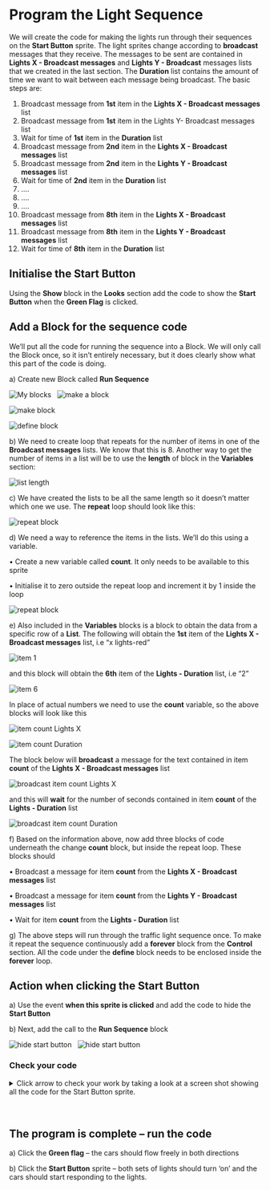 # Program the Light Sequence

We will create the code for making the lights run through their sequences on the **Start Button** sprite.   The light sprites change according to **broadcast** messages that they receive.  The messages to be sent are contained in **Lights X - Broadcast messages** and **Lights Y - Broadcast** messages lists that we created in the last section.   The **Duration** list contains the amount of time we want to wait between each message being broadcast. The basic steps are:

1. Broadcast message from **1st** item in the **Lights X - Broadcast messages** list
2. Broadcast message from **1st** item in the Lights Y- Broadcast messages list
3. Wait for time of **1st** item in the **Duration** list
4. Broadcast message from **2nd** item in the **Lights X - Broadcast messages** list
5. Broadcast message from **2nd** item in the **Lights Y - Broadcast messages** list
6. Wait for time of **2nd** item in the **Duration** list
7. ….
8. ….
9. ….
10.	Broadcast message from **8th** item in the **Lights X - Broadcast messages** list
11.	Broadcast message from **8th** item in the **Lights Y - Broadcast messages** list
12.	Wait for time of **8th** item in the **Duration** list

## Initialise the Start Button

Using the **Show** block in the **Looks** section add the code to show the **Start Button** when the **Green Flag** is clicked.

## Add a Block for the sequence code

We’ll put all the code for running the sequence into a Block. We will only call the Block once, so it isn’t entirely necessary, but it does clearly show what this part of the code is doing.

a) Create new Block called **Run Sequence**

![My blocks](Prog01.png "Prog01")&nbsp;&nbsp;
![make a block](Prog02.png "Prog02")

![make block](Prog03.png "Prog03")

![define block](Prog04.png "Prog04")

b) We need to create loop that repeats for the number of items in one of the **Broadcast messages** lists.     We know that this is 8.   Another way to get the number of items in a list will be to use the **length** of block in the **Variables** section:

![list length](Prog05.png "Prog05")

c) We have created the lists to be all the same length so it doesn’t matter which one we use. The **repeat** loop should look like this:

![repeat block](Prog06.png "Prog06")

d) We need a way to reference the items in the lists.  We’ll do this using a variable.

• Create a new variable called **count**. It only needs to be available to this sprite

• Initialise it to zero outside the repeat loop and increment it by 1 inside the loop

![repeat block](Prog07.png "Prog07")

e) Also included in the **Variables** blocks is a block to obtain the data from a specific row of a **List**. The following will obtain the **1st** item of the **Lights X - Broadcast messages** list, i.e “x lights-red”

![item 1](Prog08.png "Prog08")

and this block will obtain the **6th** item of the **Lights - 
Duration** list, i.e “2”

![item 6](Prog09.png "Prog09")

In place of actual numbers we need to use the **count** variable, so the above blocks will look like this

![item **count** Lights X](Prog10.png "Prog10")

![item **count** Duration](Prog11.png "Prog11")

The block below will **broadcast** a message for the text contained in item **count** of the **Lights X - Broadcast messages** list

![broadcast item **count** Lights X](Prog12.png "Prog12")

and this will **wait** for the number of seconds contained in item **count** of the **Lights - Duration** list

![broadcast item **count** Duration](Prog13.png "Prog13")

f) Based on the information above, now add three blocks of code underneath the change **count** block, but inside the repeat loop. These blocks should

• Broadcast a message for item **count** from the **Lights X - Broadcast messages** list

• Broadcast a message for item **count** from the **Lights Y - Broadcast messages** list

• Wait for item **count** from the **Lights - Duration** list

g) The above steps will run through the traffic light sequence once.   To make it repeat the sequence continuously add a **forever** block from the **Control** section. All the code under the **define** block needs to be enclosed inside the **forever** loop.

## Action when clicking the Start Button

a) Use the event **when this sprite is clicked** and add the code to hide the **Start Button**

b) Next, add the call to the **Run Sequence** block

![hide start button](Prog14.png "Prog14")&nbsp;&nbsp;
![hide start button](Prog16.png "Prog16")

### Check your code

<details><summary>Click arrow to check your work by taking a look at a screen shot showing all the code for the Start Button sprite.</summary>

![Start sprite code](Prog15.png "Prog15")

</details>
<br></br>

## The program is complete – run the code

a) Click the **Green flag** – the cars should flow freely in both directions

b) Click the **Start Button** sprite – both sets of lights should turn ‘on’ and the cars should start responding to the lights.
